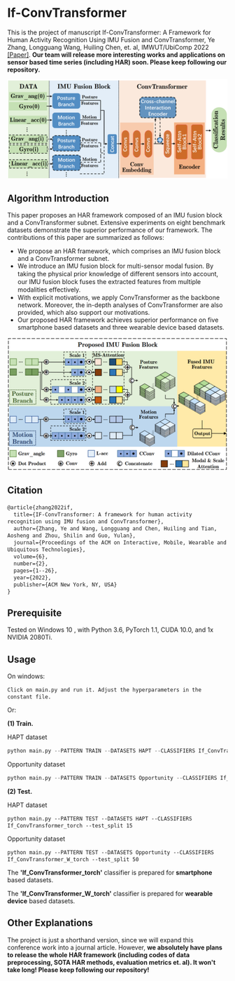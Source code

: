 # If-ConvTransformer
This is the project of manuscript If-ConvTransformer: A Framework for Human Activity Recognition Using IMU Fusion and ConvTransformer, Ye Zhang, Longguang Wang, Huiling Chen, et. al, IMWUT/UbiComp 2022 [[Paper]](https://dl.acm.org/doi/pdf/10.1145/3534584). **Our team will release more interesting works and applications on sensor based time series (including HAR) soon. Please keep following our repository.**

![architechture](If_ConvTransformer_archi.png)

## Algorithm Introduction

This paper proposes an HAR framework composed of an IMU fusion block and a ConvTransformer subnet. Extensive experiments on eight benchmark datasets demonstrate the superior  performance of our framework. The contributions of this paper are summarized as follows:

- We propose an HAR framework, which comprises an IMU fusion block and a ConvTransformer subnet.
- We introduce an IMU fusion block for multi-sensor modal fusion. By taking the physical prior knowledge of  diﬀerent sensors into account, our IMU fusion block fuses the extracted features from multiple modalities eﬀectively.
- With explicit motivations, we apply ConvTransformer as the backbone network. Moreover, the in-depth  analyses of ConvTransformer are also provided, which also support our motivations.
- Our proposed HAR framework achieves superior performance on five smartphone based datasets and three wearable device based datasets.

![IMU_Fusion_block](IMU_Fusion_block.png)

## Citation

```
@article{zhang2022if,
  title={IF-ConvTransformer: A framework for human activity recognition using IMU fusion and ConvTransformer},
  author={Zhang, Ye and Wang, Longguang and Chen, Huiling and Tian, Aosheng and Zhou, Shilin and Guo, Yulan},
  journal={Proceedings of the ACM on Interactive, Mobile, Wearable and Ubiquitous Technologies},
  volume={6},
  number={2},
  pages={1--26},
  year={2022},
  publisher={ACM New York, NY, USA}
}
```

## Prerequisite

Tested on Windows 10  , with Python 3.6, PyTorch 1.1, CUDA 10.0, and 1x NVIDIA 2080Ti.

## Usage

On windows:

```
Click on main.py and run it. Adjust the hyperparameters in the constant file.
```

Or:

**(1) Train.**

HAPT dataset

```python
python main.py --PATTERN TRAIN --DATASETS HAPT --CLASSIFIERS If_ConvTransformer_torch --BATCH_SIZE 128 --EPOCH 30 --LR 0.0002 --test_split 15
```

Opportunity dataset

```python
python main.py --PATTERN TRAIN --DATASETS Opportunity --CLASSIFIERS If_ConvTransformer_W_torch --BATCH_SIZE 64 --EPOCH 100 --LR 0.0005 --test_split 50
```

**(2) Test.**

HAPT dataset

```
python main.py --PATTERN TEST --DATASETS HAPT --CLASSIFIERS If_ConvTransformer_torch --test_split 15
```

Opportunity dataset

```
python main.py --PATTERN TEST --DATASETS Opportunity --CLASSIFIERS If_ConvTransformer_W_torch --test_split 50
```

The **'If_ConvTransformer_torch'** classifier is prepared for **smartphone** based datasets.

The **'If_ConvTransformer_W_torch'** classifier is prepared for **wearable device** based datasets.

## Other Explanations

The project is just a shorthand version, since we will expand this conference work into a journal article. However, **we absolutely have plans to release the whole HAR framework (including codes of data preprocessing, SOTA HAR methods, evaluation metrics et. al). It won't take long! Please keep following our repository!**